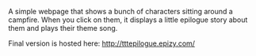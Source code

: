 A simple webpage that shows a bunch of characters sitting around a campfire. When you click on them, it displays a little epilogue story about them and plays their theme song.

Final version is hosted here: http://tttepilogue.epizy.com/
